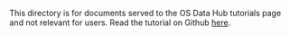 This directory is for documents served to the OS Data Hub tutorials page and not relevant for users. Read the tutorial on Github [here](../README.md).